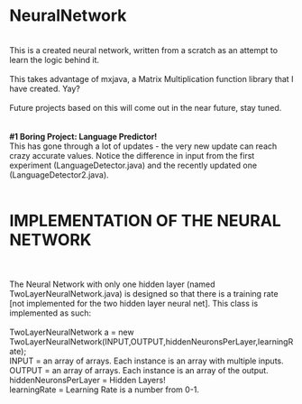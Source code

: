 # NeuralNetwork
<br>
This is a created neural network, written from a scratch as an attempt to learn the logic behind it.
<br>
<br>
This takes advantage of mxjava, a Matrix Multiplication function library that I have created. Yay?
<br>
<br>
Future projects based on this will come out in the near future, stay tuned. <br> <br>
<br> <b> #1 Boring Project: Language Predictor! </b>
<br> This has gone through a lot of updates - the very new update can reach crazy accurate values. Notice the difference in input from the first experiment (LanguageDetector.java) and the recently updated one (LanguageDetector2.java).
<br> <br> 
<h1> IMPLEMENTATION OF THE NEURAL NETWORK </h1>
<br><br>
The Neural Network with only one hidden layer (named TwoLayerNeuralNetwork.java) is designed so that there is a training rate [not implemented for the two hidden layer neural net]. This class is implemented as such: <br> <br>
TwoLayerNeuralNetwork a = new TwoLayerNeuralNetwork(INPUT,OUTPUT,hiddenNeuronsPerLayer,learningRate);
<br> INPUT = an array of arrays. Each instance is an array with multiple inputs.
<br> OUTPUT = an array of arrays. Each instance is an array of the output.
<br> hiddenNeuronsPerLayer = Hidden Layers! 
<br> learningRate = Learning Rate is a number from 0-1.
